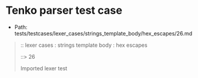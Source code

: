 # Tenko parser test case

- Path: tests/testcases/lexer_cases/strings_template_body/hex_escapes/26.md

> :: lexer cases : strings template body : hex escapes
>
> ::> 26
>
> Imported lexer test
>
> <template body> incomplete hex at eol/eof

## FAIL

## Input

`````js
`${"-->"}\x1
`````

## Output

_Note: the whole output block is auto-generated. Manual changes will be overwritten!_

Below follow outputs in four parsing modes: sloppy mode, strict mode script goal, module goal, web compat mode (always sloppy).

Note that the output parts are auto-generated by the test runner to reflect actual result.

### Sloppy mode

Parsed with script goal and as if the code did not start with strict mode header.

`````
throws: Lexer error!
    Not enough of input left to create valid hex escape

`${"-->"}\x1
        ^------- error
`````

### Strict mode

Parsed with script goal but as if it was starting with `"use strict"` at the top.

_Output same as sloppy mode._

### Module goal

Parsed with the module goal.

_Output same as sloppy mode._

### Web compat mode

Parsed in sloppy script mode but with the web compat flag enabled.

_Output same as sloppy mode._
